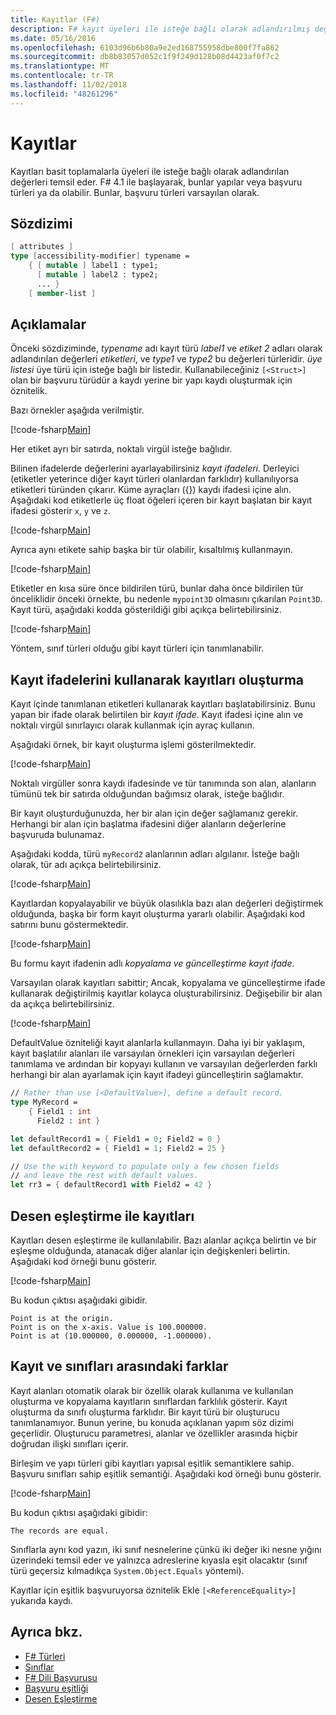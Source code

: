 ```yaml
---
title: Kayıtlar (F#)
description: F# kayıt üyeleri ile isteğe bağlı olarak adlandırılmış değerler basit toplamalarla nasıl temsil öğrenin.
ms.date: 05/16/2016
ms.openlocfilehash: 6103d96b6b80a9e2ed168755958dbe800f7fa862
ms.sourcegitcommit: db8b83057d052c1f9f249d128b08d4423af0f7c2
ms.translationtype: MT
ms.contentlocale: tr-TR
ms.lasthandoff: 11/02/2018
ms.locfileid: "48261296"
---
```

# <a name="records"></a>Kayıtlar

Kayıtları basit toplamalarla üyeleri ile isteğe bağlı olarak adlandırılan değerleri temsil eder.  F# 4.1 ile başlayarak, bunlar yapılar veya başvuru türleri ya da olabilir.  Bunlar, başvuru türleri varsayılan olarak.

## <a name="syntax"></a>Sözdizimi

```fsharp
[ attributes ]
type [accessibility-modifier] typename =
    { [ mutable ] label1 : type1;
      [ mutable ] label2 : type2;
      ... }
    [ member-list ]
```

## <a name="remarks"></a>Açıklamalar

Önceki sözdiziminde, *typename* adı kayıt türü *label1* ve *etiket 2* adları olarak adlandırılan değerleri *etiketleri*, ve *type1* ve *type2* bu değerleri türleridir. *üye listesi* üye türü için isteğe bağlı bir listedir.  Kullanabileceğiniz `[<Struct>]` olan bir başvuru türüdür a kaydı yerine bir yapı kaydı oluşturmak için öznitelik.

Bazı örnekler aşağıda verilmiştir.

[!code-fsharp[Main](../../../samples/snippets/fsharp/lang-ref-1/snippet1901.fs)]

Her etiket ayrı bir satırda, noktalı virgül isteğe bağlıdır.

Bilinen ifadelerde değerlerini ayarlayabilirsiniz *kayıt ifadeleri*. Derleyici (etiketler yeterince diğer kayıt türleri olanlardan farklıdır) kullanılıyorsa etiketleri türünden çıkarır. Küme ayraçları ({}) kaydı ifadesi içine alın. Aşağıdaki kod etiketlerle üç float öğeleri içeren bir kayıt başlatan bir kayıt ifadesi gösterir `x`, `y` ve `z`.

[!code-fsharp[Main](../../../samples/snippets/fsharp/lang-ref-1/snippet1907.fs)]

Ayrıca aynı etikete sahip başka bir tür olabilir, kısaltılmış kullanmayın.

[!code-fsharp[Main](../../../samples/snippets/fsharp/lang-ref-1/snippet1903.fs)]

Etiketler en kısa süre önce bildirilen türü, bunlar daha önce bildirilen tür önceliklidir önceki örnekte, bu nedenle `mypoint3D` olmasını çıkarılan `Point3D`. Kayıt türü, aşağıdaki kodda gösterildiği gibi açıkça belirtebilirsiniz.

[!code-fsharp[Main](../../../samples/snippets/fsharp/lang-ref-1/snippet1908.fs)]

Yöntem, sınıf türleri olduğu gibi kayıt türleri için tanımlanabilir.

## <a name="creating-records-by-using-record-expressions"></a>Kayıt ifadelerini kullanarak kayıtları oluşturma

Kayıt içinde tanımlanan etiketleri kullanarak kayıtları başlatabilirsiniz. Bunu yapan bir ifade olarak belirtilen bir *kayıt ifade*. Kayıt ifadesi içine alın ve noktalı virgül sınırlayıcı olarak kullanmak için ayraç kullanın.

Aşağıdaki örnek, bir kayıt oluşturma işlemi gösterilmektedir.

[!code-fsharp[Main](../../../samples/snippets/fsharp/lang-ref-1/snippet1904.fs)]

Noktalı virgüller sonra kaydı ifadesinde ve tür tanımında son alan, alanların tümünü tek bir satırda olduğundan bağımsız olarak, isteğe bağlıdır.

Bir kayıt oluşturduğunuzda, her bir alan için değer sağlamanız gerekir. Herhangi bir alan için başlatma ifadesini diğer alanların değerlerine başvuruda bulunamaz.

Aşağıdaki kodda, türü `myRecord2` alanlarının adları algılanır. İsteğe bağlı olarak, tür adı açıkça belirtebilirsiniz.

[!code-fsharp[Main](../../../samples/snippets/fsharp/lang-ref-1/snippet1905.fs)]

Kayıtlardan kopyalayabilir ve büyük olasılıkla bazı alan değerleri değiştirmek olduğunda, başka bir form kayıt oluşturma yararlı olabilir. Aşağıdaki kod satırını bunu göstermektedir.

[!code-fsharp[Main](../../../samples/snippets/fsharp/lang-ref-1/snippet1906.fs)]

Bu formu kayıt ifadenin adlı *kopyalama ve güncelleştirme kayıt ifade*.

Varsayılan olarak kayıtları sabittir; Ancak, kopyalama ve güncelleştirme ifade kullanarak değiştirilmiş kayıtlar kolayca oluşturabilirsiniz. Değişebilir bir alan da açıkça belirtebilirsiniz.

[!code-fsharp[Main](../../../samples/snippets/fsharp/lang-ref-1/snippet1909.fs)]

DefaultValue özniteliği kayıt alanlarla kullanmayın. Daha iyi bir yaklaşım, kayıt başlatılır alanları ile varsayılan örnekleri için varsayılan değerleri tanımlama ve ardından bir kopyayı kullanın ve varsayılan değerlerden farklı herhangi bir alan ayarlamak için kayıt ifadeyi güncelleştirin sağlamaktır.

```fsharp
// Rather than use [<DefaultValue>], define a default record.
type MyRecord =
    { Field1 : int
      Field2 : int }

let defaultRecord1 = { Field1 = 0; Field2 = 0 }
let defaultRecord2 = { Field1 = 1; Field2 = 25 }

// Use the with keyword to populate only a few chosen fields
// and leave the rest with default values.
let rr3 = { defaultRecord1 with Field2 = 42 }
```

## <a name="pattern-matching-with-records"></a>Desen eşleştirme ile kayıtları

Kayıtları desen eşleştirme ile kullanılabilir. Bazı alanlar açıkça belirtin ve bir eşleşme olduğunda, atanacak diğer alanlar için değişkenleri belirtin. Aşağıdaki kod örneği bunu gösterir.

[!code-fsharp[Main](../../../samples/snippets/fsharp/lang-ref-1/snippet1910.fs)]

Bu kodun çıktısı aşağıdaki gibidir.

```
Point is at the origin.
Point is on the x-axis. Value is 100.000000.
Point is at (10.000000, 0.000000, -1.000000).
```

## <a name="differences-between-records-and-classes"></a>Kayıt ve sınıfları arasındaki farklar

Kayıt alanları otomatik olarak bir özellik olarak kullanıma ve kullanılan oluşturma ve kopyalama kayıtların sınıflardan farklılık gösterir. Kayıt oluşturma da sınıfı oluşturma farklıdır. Bir kayıt türü bir oluşturucu tanımlanamıyor. Bunun yerine, bu konuda açıklanan yapım söz dizimi geçerlidir. Oluşturucu parametresi, alanlar ve özellikler arasında hiçbir doğrudan ilişki sınıfları içerir.

Birleşim ve yapı türleri gibi kayıtları yapısal eşitlik semantiklere sahip. Başvuru sınıfları sahip eşitlik semantiği. Aşağıdaki kod örneği bunu gösterir.

[!code-fsharp[Main](../../../samples/snippets/fsharp/lang-ref-1/snippet1911.fs)]

Bu kodun çıktısı aşağıdaki gibidir:

```
The records are equal.
```

Sınıflarla aynı kod yazın, iki sınıf nesnelerine çünkü iki değer iki nesne yığını üzerindeki temsil eder ve yalnızca adreslerine kıyasla eşit olacaktır (sınıf türü geçersiz kılmadıkça `System.Object.Equals` yöntemi).

Kayıtlar için eşitlik başvuruyorsa öznitelik Ekle `[<ReferenceEquality>]` yukarıda kaydı.

## <a name="see-also"></a>Ayrıca bkz.

- [F# Türleri](fsharp-types.md)
- [Sınıflar](classes.md)
- [F# Dili Başvurusu](index.md)
- [Başvuru eşitliği](https://msdn.microsoft.com/visualfsharpdocs/conceptual/core.referenceequalityattribute-class-%5bfsharp%5d)
- [Desen Eşleştirme](pattern-matching.md)
